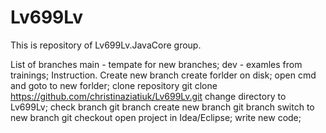 # Lv699Lv
This is repository of Lv699Lv.JavaCore group.

List of branches
main - tempate for new branches;
dev - examles from trainings;
Instruction. Create new branch
create forlder on disk;
open cmd and goto to new forlder;
clone repository git clone https://github.com/christinaziatiuk/Lv699Lv.git
change directory to Lv699Lv;
check branch git branch
create new branch git branch
switch to new branch git checkout
open project in Idea/Eclipse;
write new code;